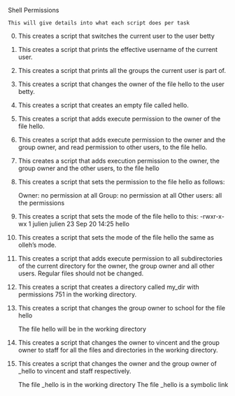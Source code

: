 Shell Permissions


	This will give details into what each script does per task


0. This creates a script that switches the current user to the user betty

1. This creates a script that prints the effective username of the current user.

2. This creates a script that prints all the groups the current user is part of.

3. This creates a script that changes the owner of the file hello to the user betty.

4. This creates a script that creates an empty file called hello.

5. This creates a script that adds execute permission to the owner of the file hello.

6. This creates a script that adds execute permission to the owner and the group owner, and read permission to other users, to the file hello.

7. This creates a script that adds execution permission to the owner, the group owner and the other users, to the file hello

8. This creates a script that sets the permission to the file hello as follows:

    Owner: no permission at all
    Group: no permission at all
    Other users: all the permissions

9. This creates a script that sets the mode of the file hello to this:
		-rwxr-x-wx 1 julien julien 23 Sep 20 14:25 hello

10. This creates a script that sets the mode of the file hello the same as olleh’s mode.

11. This creates a script that adds execute permission to all subdirectories of the current directory for the owner, the group owner and all other users. Regular files should not be changed.

12. This creates a script that creates a directory called my_dir with permissions 751 in the working directory.

13. This creates a script that changes the group owner to school for the file hello

    The file hello will be in the working directory

14. This creates  a script that changes the owner to vincent and the group owner to staff for all the files and directories in the working directory.

15. This creates a script that changes the owner and the group owner of _hello to vincent and staff respectively.

    The file _hello is in the working directory
    The file _hello is a symbolic link

